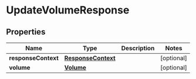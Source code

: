 

# UpdateVolumeResponse


## Properties

| Name | Type | Description | Notes |
|------------ | ------------- | ------------- | -------------|
|**responseContext** | [**ResponseContext**](ResponseContext.md) |  |  [optional] |
|**volume** | [**Volume**](Volume.md) |  |  [optional] |



